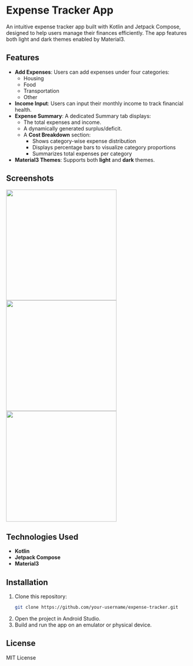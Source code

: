 # Expense Tracker App

An intuitive expense tracker app built with Kotlin and Jetpack Compose, designed to help users manage their finances efficiently. The app features both light and dark themes enabled by Material3.

## Features

- **Add Expenses**: Users can add expenses under four categories:
  - Housing
  - Food
  - Transportation
  - Other
- **Income Input**: Users can input their monthly income to track financial health.
- **Expense Summary**: A dedicated Summary tab displays:
  - The total expenses and income.
  - A dynamically generated surplus/deficit.
  - A **Cost Breakdown** section:
    - Shows category-wise expense distribution
    - Displays percentage bars to visualize category proportions
    - Summarizes total expenses per category
- **Material3 Themes**: Supports both **light** and **dark** themes.

## Screenshots
<img src="https://github.com/user-attachments/assets/d5dc2ff8-e421-4bcb-bbfc-62f5d5bde685" width="300">
<img src="https://github.com/user-attachments/assets/4605ff56-4351-4f2a-a3ed-a97f4c245940" width="300">
<img src="https://github.com/user-attachments/assets/da425c05-7b79-4520-86cb-88176dd6aed4" width="300">

## Technologies Used
- **Kotlin**
- **Jetpack Compose**
- **Material3**

## Installation
1. Clone this repository:
   ```sh
   git clone https://github.com/your-username/expense-tracker.git
   ```
2. Open the project in Android Studio.
3. Build and run the app on an emulator or physical device.

## License
MIT License

